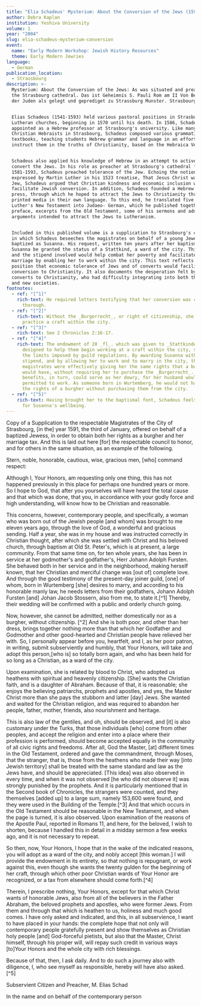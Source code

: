 ```yaml
---
title: "Elia Schadeus' Mysterium: About the Conversion of the Jews (1592)"
author: Debra Kaplan
institution: Yeshiva University
volume: 1
year: "2004"
slug: elia-schadeus-mysterium-conversion
event:
  name: "Early Modern Workshop: Jewish History Resources"
  theme: Early Modern Jewries
language:
  - German
publication_location:
  - Strausbourg
description: >-
  Mysterium: About the Conversion of the Jews: As was situated and preached in
  the Strasbourg cathedral. Das ist Geheimnis S. Pauli Rom am II Von Bekherung
  der Juden als gelegt und geprediget zu Strassburg Munster. Strasbourg, 1592


  Elias Schadeus (1541-1593) held various pastoral positions in Strasbourg's
  Lutheran churches, beginning in 1570 until his death. In 1586, Schadeus was
  appointed as a Hebrew professor at Strasbourg's university. Like many of the
  Christian Hebraists in Strasbourg, Schadeus composed various grammatical
  textbooks, teaching students Hebrew grammar and language in an effort to
  instruct them in the truths of Christianity, based on the Hebraica Veritas.


  Schadeus also applied his knowledge of Hebrew in an attempt to actively
  convert the Jews. In his role as preacher at Strasbourg's cathedral from
  1581-1593, Schadeus preached tolerance of the Jew. Echoing the notion
  expressed by Martin Luther in his 1523 treatise, That Jesus Christ was Born a
  Jew, Schadeus argued that Christian kindness and economic inclusion would
  facilitate Jewish conversion. In addition, Schadeus founded a Hebrew printing
  press, through which he hoped to attract the Jews to Christianity through
  printed media in their own language. To this end, he translated five books of
  Luther's New Testament into Judaeo- German, which he published together with a
  preface, excerpts from the Old Testament, some of his sermons and additional
  arguments intended to attract the Jews to Lutheranism.


  Included in this published volume is a supplication to Strasbourg's council,
  in which Schadeus beseeches the magistrates on behalf of a young Jewess he had
  baptized as Susanna. His request, written ten years after her baptism, is that
  Susanna be granted the status of a Stattkind, a ward of the city. This status
  and the stipend involved would help combat her poverty and facilitate her
  marriage by enabling her to work within the city. This text reflects Schadeus'
  position that economic tolerance of Jews and of converts would facilitate
  conversion to Christianity. It also documents the desperation felt by Jewish
  converts to Christianity, who had difficulty integrating into both their old
  and new societies.
footnotes:
  - ref: "[^1]"
    rich-text: He required letters testifying that her conversion was complete and
      thorough.
  - ref: "[^2]"
    rich-text: Without the _Burgerrecht_, or right of citizenship, she could not
      practice a craft within the city.
  - ref: "[^3]"
    rich-text: See 2 Chronicles 2:16-17.
  - ref: "[^4]"
    rich-text: The endowment of 20 _fl_. which was given to _Stattkinder_ was
      designed to help them begin working at a craft within the city, subject to
      the limits imposed by guild regulations. By awarding Susanna with such a
      stipend, and by allowing her to work and to marry in the city, the
      magistrates were effectively giving her the same rights that a burgher
      would have, without requiring her to purchase the _Burgerrecht_. These
      benefits, in turn, could serve as her dowry, for her husband would be
      permitted to work. As someone born in Wurtemberg, he would not have had
      the rights of a burgher without purchasing them from the city.
  - ref: "[^5]"
    rich-text: Having brought her to the baptismal font, Schadeus feels responsible
      for Susanna's wellbeing.
---
```

Copy of a Supplication to the respectable Magistrates of the City of Strasbourg, \[in the\] year 1591, the third of January, offered on behalf of a baptized Jewess, in order to obtain both her rights as a burgher and her marriage tax. And this is laid out here \[for\] the respectable council to honor, and for others in the same situation, as an example of the following.

Stern, noble, honorable, cautious, wise, gracious men, \[who\] command respect:

Although I, Your Honors, am requesting only one thing, this has not happened previously in this place for perhaps one hundred years or more. So I hope to God, that after you yourselves will have heard the total cause and that which was done, that you, in accordance with your godly force and high understanding, will know how to be Christian and reasonable.

This concerns, however, contemporary people, and specifically, a woman who was born out of the Jewish people \[and whom\] was brought to me eleven years ago, through the love of God, a wonderful and gracious sending. Half a year, she was in my house and was instructed correctly in Christian thought, after which she was settled with Christ and his beloved church, through baptism at Old St. Peter's, which is at present, a large community. From that same time on, for ten whole years, she has been in service at her godmother's and godfather's, Herr Johann Adolph Fursten. She behaved both in her service and in the neighborhood, making herself known, that her Christian and merciful change was \[out of\] complete love. And through the good testimony of the present-day joiner guild, \[one\] of whom, born in Wurtemberg \[she\] desires to marry, and according to his honorable manly law, he needs letters from their godfathers, Johann Adolph Fursten \[and\] Johan Jacob Stossern, also from me, to state it.\[^1\] Thereby, their wedding will be confirmed with a public and orderly church going.

Now, however, she cannot be admitted, neither domestically nor as a burgher, without citizenship. \[^2\] And she is both poor, and other than her dress, brings together nothing more than that which her Godfather and Godmother and other good-hearted and Christian people have relieved her with. So, I personally appear before you, heartfelt, and I, as her poor patron, in writing, submit subserviently and humbly, that Your Honors, will take and adopt this person,\[who is\] so totally born again, and who has been held for so long as a Christian, as a ward of the city.

Upon examination, she is related by blood to Christ, who adopted us heathens with spiritual and heavenly citizenship. \[She\] wants the Christian faith, and is a daughter of Abraham. Because of that, it is reasonable; she enjoys the believing patriarchs, prophets and apostles, and yes, the Master Christ more than she pays the stubborn and latter \[day\] Jews. She wanted and waited for the Christian religion, and was required to abandon her people, father, mother, friends, also nourishment and heritage.

This is also law of the gentiles, and oh, should be observed, and \[it\] is also customary under the Turks, that those individuals \[who\] come from other peoples, and accept the religion and enter into a place where their profession is performed, should become accepted equally in the community of all civic rights and freedoms. After all, God the Master, \[at\] different times in the Old Testament, ordered and gave the commandment, through Moses, that the stranger, that is, those from the heathens who made their way \[into Jewish territory\] shall be treated with the same standard and law as the Jews have, and should be appreciated. \[This idea\] was also observed in every time, and when it was not observed \[he who did not observe it\] was strongly punished by the prophets. And it is particularly mentioned that in the Second book of Chronicles, the strangers were counted, and they themselves \[added up\] to a large sum, namely 153,600 were found, and they were used in the Building of the Temple.\[^3\] And that which occurs in the Old Testament should be reasonable in the New Testament, and when the page is turned, it is also observed. Upon examination of the reasons of the Apostle Paul, reported in Romans 11, and here, for the beloved, I wish to shorten, because I handled this in detail in a midday sermon a few weeks ago, and it is not necessary to repeat.

So then, now, Your Honors, I hope that in the wake of the indicated reasons, you will adopt as a ward of the city, and nobly accept \[this woman.\] I will provide the endowment in its entirety, so that nothing is repugnant, or work against this, even though she wants the twenty gulden for the beginning of her craft, through which other poor Christian wards of Your Honor are recognized, or a tax from elsewhere should come forth.\[^4\]

Therein, I prescribe nothing, Your Honors, except for that which Christ wants of honorable Jews, also from all of the believers in the Father Abraham, the beloved prophets and apostles, who were former Jews. From them and through that which is heathen to us, holiness and much good comes. I have only asked and indicated, and this, in all subservience, I want to have placed in your hands: the complete hope that not only will contemporary people gratefully present and show themselves as Christian holy people \[and\] God-forceful pietists, but also that the Master, Christ himself, through his proper will, will repay such credit in various ways \[to\]Your Honors and the whole city with rich blessings.

Because of that, then, I ask daily. And to do such a journey also with diligence, I, who see myself as responsible, hereby will have also asked. \[^5\]

Subservient Citizen and Preacher, M. Elias Schad

In the name and on behalf of the contemporary person